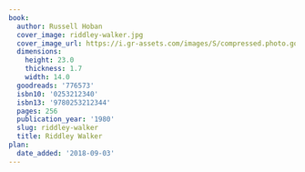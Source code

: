 ```yaml
---
book:
  author: Russell Hoban
  cover_image: riddley-walker.jpg
  cover_image_url: https://i.gr-assets.com/images/S/compressed.photo.goodreads.com/books/1383166398l/776573._SX98_.jpg
  dimensions:
    height: 23.0
    thickness: 1.7
    width: 14.0
  goodreads: '776573'
  isbn10: '0253212340'
  isbn13: '9780253212344'
  pages: 256
  publication_year: '1980'
  slug: riddley-walker
  title: Riddley Walker
plan:
  date_added: '2018-09-03'
---
```


